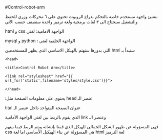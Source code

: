 #Control-robot-arm

ننشئ واجهة مستخدم خاصة بالتحكم بذراع الروبوت تحتوي على ٦ محركات وزري للحفظ والتشغيل سنحتاج الى ٣ لغات برمجية ولغة ترميز واحدة ستصنف حسب الآتي

html و css الواجهة الامامية: لغتي


mysql و python :  الواجهة الخلفية لغتي

التي بدورها ستهتم بالهيكل الاساسي الذي يظهر للمستخدمين html سنبدأ بـ

    <head>
    
    <title>Control Robot Arm</title>
    
    <link rel="stylesheet" href="{{ url_for('static',filename='styles/style.css')}}">
    
    </head>
    
 :يحتوي على معلومات الصفحة مثل head عنصر الـ

tital عنوان الصفحة المتواجد داخل عنصر الـ

الذي يقوم بالربط بين لغتي الواجهة الأمامية link وعنصر الـ

فهي المسؤولة عن ظهور الشكل الجمالي للهيكل الذي قمنا بإنشائه ويتم الربط فيما بينهم  css هي المسؤولة عن بناء الهيكيل الأساسي اما لغة html لغة الترميز 
